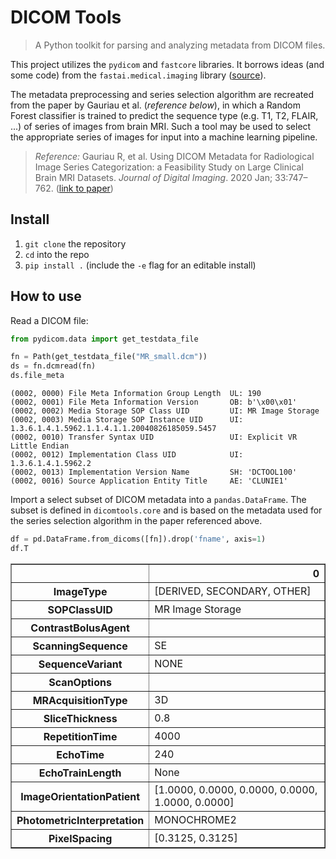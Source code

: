# DICOM Tools
> A Python toolkit for parsing and analyzing metadata from DICOM files.


This project utilizes the `pydicom` and `fastcore` libraries. It borrows ideas (and some code) from the `fastai.medical.imaging` library ([source](https://github.com/fastai/fastai/blob/master/fastai/medical/imaging.py)).

The metadata preprocessing and series selection algorithm are recreated from the paper by Gauriau et al. (_reference below_), in which a Random Forest classifier is trained to predict the sequence type (e.g. T1, T2, FLAIR, ...) of series of images from brain MRI. Such a tool may be used to select the appropriate series of images for input into a machine learning pipeline.
> _Reference:_ Gauriau R, et al. Using DICOM Metadata for Radiological Image Series Categorization: a Feasibility Study on Large Clinical Brain MRI Datasets. _Journal of Digital Imaging_. 2020 Jan; 33:747–762. ([link to paper](https://link.springer.com/article/10.1007/s10278-019-00308-x))

## Install

1. `git clone` the repository
2. `cd` into the repo
3. `pip install .` (include the `-e` flag for an editable install)

## How to use

Read a DICOM file:

```python
from pydicom.data import get_testdata_file

fn = Path(get_testdata_file("MR_small.dcm"))
ds = fn.dcmread(fn)
ds.file_meta
```




    (0002, 0000) File Meta Information Group Length  UL: 190
    (0002, 0001) File Meta Information Version       OB: b'\x00\x01'
    (0002, 0002) Media Storage SOP Class UID         UI: MR Image Storage
    (0002, 0003) Media Storage SOP Instance UID      UI: 1.3.6.1.4.1.5962.1.1.4.1.1.20040826185059.5457
    (0002, 0010) Transfer Syntax UID                 UI: Explicit VR Little Endian
    (0002, 0012) Implementation Class UID            UI: 1.3.6.1.4.1.5962.2
    (0002, 0013) Implementation Version Name         SH: 'DCTOOL100'
    (0002, 0016) Source Application Entity Title     AE: 'CLUNIE1'



Import a select subset of DICOM metadata into a `pandas.DataFrame`. The subset is defined in `dicomtools.core` and is based on the metadata used for the series selection algorithm in the paper referenced above.

```python
df = pd.DataFrame.from_dicoms([fn]).drop('fname', axis=1)
df.T
```




<div>
<style scoped>
    .dataframe tbody tr th:only-of-type {
        vertical-align: middle;
    }

    .dataframe tbody tr th {
        vertical-align: top;
    }

    .dataframe thead th {
        text-align: right;
    }
</style>
<table border="1" class="dataframe">
  <thead>
    <tr style="text-align: right;">
      <th></th>
      <th>0</th>
    </tr>
  </thead>
  <tbody>
    <tr>
      <th>ImageType</th>
      <td>[DERIVED, SECONDARY, OTHER]</td>
    </tr>
    <tr>
      <th>SOPClassUID</th>
      <td>MR Image Storage</td>
    </tr>
    <tr>
      <th>ContrastBolusAgent</th>
      <td></td>
    </tr>
    <tr>
      <th>ScanningSequence</th>
      <td>SE</td>
    </tr>
    <tr>
      <th>SequenceVariant</th>
      <td>NONE</td>
    </tr>
    <tr>
      <th>ScanOptions</th>
      <td></td>
    </tr>
    <tr>
      <th>MRAcquisitionType</th>
      <td>3D</td>
    </tr>
    <tr>
      <th>SliceThickness</th>
      <td>0.8</td>
    </tr>
    <tr>
      <th>RepetitionTime</th>
      <td>4000</td>
    </tr>
    <tr>
      <th>EchoTime</th>
      <td>240</td>
    </tr>
    <tr>
      <th>EchoTrainLength</th>
      <td>None</td>
    </tr>
    <tr>
      <th>ImageOrientationPatient</th>
      <td>[1.0000, 0.0000, 0.0000, 0.0000, 1.0000, 0.0000]</td>
    </tr>
    <tr>
      <th>PhotometricInterpretation</th>
      <td>MONOCHROME2</td>
    </tr>
    <tr>
      <th>PixelSpacing</th>
      <td>[0.3125, 0.3125]</td>
    </tr>
  </tbody>
</table>
</div>


